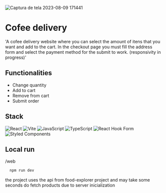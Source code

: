 
![Captura de tela 2023-08-09 171441](https://github.com/gabislera/Cofee-Delivery/assets/112272723/ada5c4d7-249b-4f15-94b3-c1edaaba9f43)

# Cofee delivery

'A cofee delivery website where you can select the amount of itens that you want and add to the cart. In the checkout page you must fill the address form and select the payment method for the submit to work.
(responsivity in progress)'


## Functionalities

- Change quantity
- Add to cart
- Remove from cart
- Submit order


## Stack

![React](https://img.shields.io/badge/react-%2320232a.svg?style=for-the-badge&logo=react&logoColor=%2361DAFB)
![Vite](https://img.shields.io/badge/vite-%23646CFF.svg?style=for-the-badge&logo=vite&logoColor=white)
![JavaScript](https://img.shields.io/badge/javascript-%23323330.svg?style=for-the-badge&logo=javascript&logoColor=%23F7DF1E)
![TypeScript](https://img.shields.io/badge/typescript-%23007ACC.svg?style=for-the-badge&logo=typescript&logoColor=white)
![React Hook Form](https://img.shields.io/badge/React%20Hook%20Form-%23EC5990.svg?style=for-the-badge&logo=reacthookform&logoColor=white)
![Styled Components](https://img.shields.io/badge/styled--components-DB7093?style=for-the-badge&logo=styled-components&logoColor=white)


## Local run

/web
```bash
  npm run dev
```
the project uses the api from food-explorer project and may take some seconds do fetch products due to server inicialization
